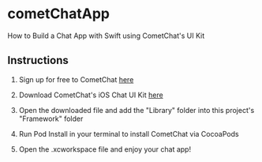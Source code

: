 # cometChatApp
How to Build a Chat App with Swift using CometChat's UI Kit

## Instructions

1. Sign up for free to CometChat [here](https://www.cometchat.com/)

2. Download CometChat's iOS Chat UI Kit [here](https://www.cometchat.com/docs/swift-chat-ui-kit/overview)

3. Open the downloaded file and add the "Library" folder into this project's "Framework" folder

4. Run Pod Install in your terminal to install CometChat via CocoaPods

5. Open the .xcworkspace file and enjoy your chat app!
